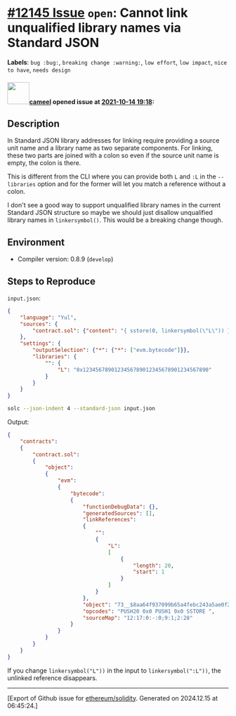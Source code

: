# [\#12145 Issue](https://github.com/ethereum/solidity/issues/12145) `open`: Cannot link unqualified library names via Standard JSON
**Labels**: `bug :bug:`, `breaking change :warning:`, `low effort`, `low impact`, `nice to have`, `needs design`


#### <img src="https://avatars.githubusercontent.com/u/137030?v=4" width="50">[cameel](https://github.com/cameel) opened issue at [2021-10-14 19:18](https://github.com/ethereum/solidity/issues/12145):

## Description
In Standard JSON library addresses for linking require providing a source unit name and a library name as two separate components. For linking, these two parts are joined with a colon so even if the source unit name is empty, the colon is there.

This is different from the CLI where you can provide both `L` and `:L` in the `--libraries` option and for the former will let you match a reference without a colon.

I don't see a good way to support unqualified library names in the current Standard JSON structure so maybe we should just disallow unqualified library names in `linkersymbol()`. This would be a breaking change though.

## Environment

- Compiler version: 0.8.9 (`develop`)

## Steps to Reproduce
`input.json`:
```json
{
    "language": "Yul",
    "sources": {
        "contract.sol": {"content": "{ sstore(0, linkersymbol(\"L\")) }"}
    },
    "settings": {
        "outputSelection": {"*": {"*": ["evm.bytecode"]}},
        "libraries": {
            "": {
                "L": "0x1234567890123456789012345678901234567890"
            }
        }
    }
}
```
```bash
solc --json-indent 4 --standard-json input.json
```
Output:
```json
{
    "contracts":
    {
        "contract.sol":
        {
            "object":
            {
                "evm":
                {
                    "bytecode":
                    {
                        "functionDebugData": {},
                        "generatedSources": [],
                        "linkReferences":
                        {
                            "":
                            {
                                "L":
                                [
                                    {
                                        "length": 20,
                                        "start": 1
                                    }
                                ]
                            }
                        },
                        "object": "73__$8aa64f937099b65a4febc243a5ae0f2d64$__600055",
                        "opcodes": "PUSH20 0x0 PUSH1 0x0 SSTORE ",
                        "sourceMap": "12:17:0:-:0;9:1;2:28"
                    }
                }
            }
        }
    }
}
```

If you change `linkersymbol("L"))` in the input to `linkersymbol(":L"))`, the unlinked reference disappears.




-------------------------------------------------------------------------------



[Export of Github issue for [ethereum/solidity](https://github.com/ethereum/solidity). Generated on 2024.12.15 at 06:45:24.]

